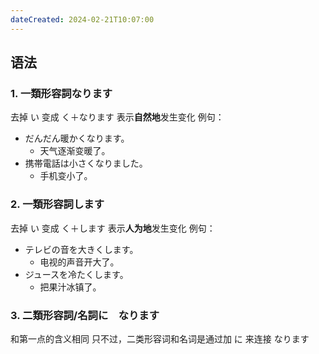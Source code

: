 ```yaml
---
dateCreated: 2024-02-21T10:07:00
---
```

## 语法
### 1. 一類形容詞なります
去掉 い 变成 く＋なります
表示**自然地**发生变化
例句：
- だんだん暖かくなります。
	- 天气逐渐变暖了。
- 携帯電話は小さくなりました。
	- 手机变小了。
### 2. 一類形容詞します
去掉 い 变成 く＋します
表示**人为地**发生变化
例句：
- テレビの音を大きくします。
	- 电视的声音开大了。
- ジュースを冷たくします。
	- 把果汁冰镇了。
### 3. 二類形容詞/名詞に　なります
和第一点的含义相同
只不过，二类形容词和名词是通过加 に 来连接 なります
